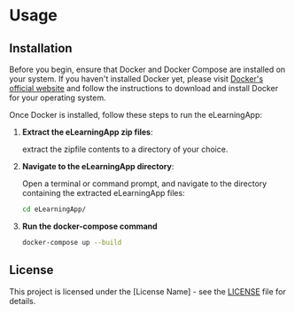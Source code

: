 # Usage

## Installation

Before you begin, ensure that Docker and Docker Compose are installed on your system. If you haven't installed Docker yet, please visit [Docker's official website](https://www.docker.com/get-started/) and follow the instructions to download and install Docker for your operating system.

Once Docker is installed, follow these steps to run the eLearningApp:

1. **Extract the eLearningApp zip files**:

   extract the zipfile contents to a directory of your choice.

2. **Navigate to the eLearningApp directory**:

   Open a terminal or command prompt, and navigate to the directory containing the extracted eLearningApp files:

   ```bash
   cd eLearningApp/
   ```

3. **Run the docker-compose command**

   ```bash
   docker-compose up --build
   ```
   






## License
This project is licensed under the [License Name] - see the [LICENSE](LICENSE) file for details.